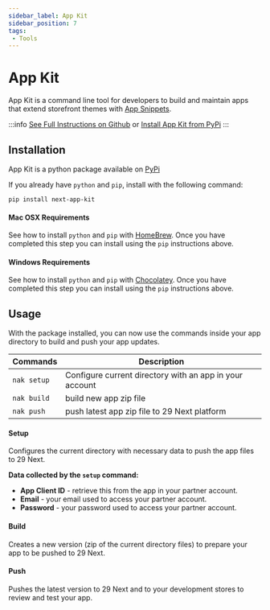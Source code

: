 ```yaml
---
sidebar_label: App Kit
sidebar_position: 7
tags:
 - Tools
---
```

# App Kit

App Kit is a command line tool for developers to build and maintain apps that extend storefront themes with [App Snippets](/docs/apps/snippets.md).

:::info
[See Full Instructions on Github](https://github.com/29next/app-kit) or [Install App Kit from PyPi](https://pypi.org/project/next-app-kit/)
:::

## Installation

App Kit is a python package available on [PyPi](https://pypi.org/project/next-app-kit/)

If you already have `python` and `pip`, install with the following command:

```
pip install next-app-kit
```

#### Mac OSX Requirements
See how to install `python` and `pip` with [HomeBrew](https://docs.brew.sh/Homebrew-and-Python#python-3x). Once you have completed this step you can install using the `pip` instructions above.

#### Windows Requirements
See how to install `python` and `pip` with [Chocolatey](https://python-docs.readthedocs.io/en/latest/starting/install3/win.html). Once you have completed this step you can install using the `pip` instructions above.

## Usage
With the package installed, you can now use the commands inside your app directory to build and push your app updates.


| Commands | Description |
|-----|-----|
|`nak setup` | Configure current directory with an app in your account |
|`nak build` | build new app zip file |
|`nak push` | push latest app zip file to 29 Next platform |


#### Setup
Configures the current directory with necessary data to push the app files to 29 Next.

**Data collected by the `setup` command:**

- **App Client ID** - retrieve this from the app in your partner account.
- **Email** - your email used to access your partner account.
- **Password** - your password used to access your partner account.

#### Build
Creates a new version (zip of the current directory files) to prepare your app to be pushed to 29 Next.

#### Push
Pushes the latest version to 29 Next and to your development stores to review and test your app.
